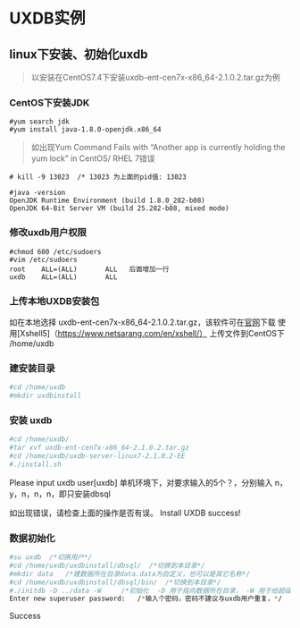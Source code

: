 # UXDB实例

## linux下安装、初始化uxdb

> 以安装在CentOS7.4下安装uxdb-ent-cen7x-x86_64-2.1.0.2.tar.gz为例

### CentOS下安装JDK

~~~shell
#yum search jdk
#yum install java-1.8.0-openjdk.x86_64
~~~

> 如出现Yum Command Fails with “Another app is currently holding the yum lock” in CentOS/ RHEL 7错误
~~~shell
# kill -9 13023  /* 13023 为上面的pid值: 13023
~~~
~~~shell
#java -version
OpenJDK Runtime Environment (build 1.8.0_282-b08)
OpenJDK 64-Bit Server VM (build 25.282-b08, mixed mode)
~~~

### 修改uxdb用户权限
~~~shell
#chmod 600 /etc/sudoers
#vim /etc/sudoers
root    ALL=(ALL)       ALL   后面增加一行  
uxdb    ALL=(ALL)       ALL
~~~

### 上传本地UXDB安装包
如在本地选择  uxdb-ent-cen7x-x86_64-2.1.0.2.tar.gz，该软件可在[官网](www.uxsino.com/uxdb/login.php)下载
使用[Xshell5]（https://www.netsarang.com/en/xshell/） 上传文件到CentOS下 /home/uxdb 
### 建安装目录
~~~sh
#cd /home/uxdb
#mkdir uxdbinstall
~~~
### 安装 uxdb
~~~bash
#cd /home/uxdb/
#tar xvf uxdb-ent-cen7x-x86_64-2.1.0.2.tar.gz
#cd /home/uxdb/uxdb-server-linux7-2.1.0.2-EE
#./install.sh
~~~
Please input uxdb user[uxdb]
单机环境下，对要求输入的5个？，分别输入 n，y，n，n，n，即只安装dbsql

如出现错误，请检查上面的操作是否有误。
Install UXDB success!


### 数据初始化
~~~bash
#su uxdb  /*切换用户*/
#cd /home/uxdb/uxdbinstall/dbsql/  /*切换到本目录*/
#mkdir data	  /*建数据所在目录data.data为自定义，也可以是其它名称*/
#cd /home/uxdb/uxdbinstall/dbsql/bin/  /*切换到本目录*/
#./initdb -D ../data -W  	/*初始化  -D 用于指向数据所在目录， -W 用于给超级管理员分配密码*/
Enter new superuser password:   /*输入个密码，密码不建议与uxdb用户重复，*/
~~~

Success